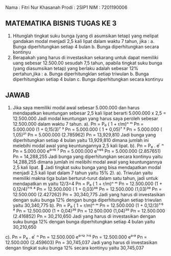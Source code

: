 Nama : Fitri Nur Khasanah
Prodi : 2SIP1
NIM : 7201190006

## MATEMATIKA BISNIS TUGAS KE 3
1.	Hitunglah tingkat suku bunga (yang di asumsikan tetap) yang melipat gandakan modal menjadi 2,5 kali lipat dalam waktu 7 tahun, jika :
a.	Bunga diperhitungkan setiap 4 bulan
b.	Bunga diperhitungkan secara kontinyu
2.	Berapakah yang harus di investasikan sekarang untuk dapat memiliki uang sebesar 12.500.00 sesudah 7,5 tahun, apabila tingkat suku bunga (yang diasumsikan tetap) yang berlaku adalah sebesar 12% pertahun,jika :
a.	Bunga diperhitungklan setiap triwulan
b.	Bunga diperhitungkan setiap 4 bulan
c.	Bunga diperhitungkan secara kontinyu

## JAWAB
1.	Jika saya memiliki modal awal sebesar 5.000.000 dan harus mendapatkan keuntungan sebesar 2,5 kali lipat berarti
5.000.000 x 2,5 = 12.500.000
Jadi modal keuntungan yang harus saya peroleh sebesar 12.500.000 dalam waktu 7 tahun.
a). Pn = P₀ ( 1 + r/m)ⁿ ᵐ
    Pn = 5.000.000 (1 + 0,15/3)⁷ ³
    Pn = 5.000.000 ( 1 + 0,05)⁷ ³
     Pn = 5.000.000 ( 1,05)²¹
     Pn = 5.000.000 (2.785962)
     Pn = 13,929,810
Jadi bunga yang diperhitungkan setiap 4 bulan yaitu 13,929,810 dimana jumlah ini melebihi modal awal yang keuntungannya 2,5 kali lipat.
b). Pn = P₀ . e ͬ ⁿ
     Pn = 5.000.000 e⁰’¹⁵ ⁷
    Pn = 5.000.000 e¹’⁰⁵
     Pn = 5.000.000 (2.857651)
     Pn = 14,288,255
Jadi bunga yang diperhitungkan secara kontinyu yaitu 14,288,255 dimana jumlah ini melibihi modal awal yang keuntungannya 2,5 kali lipat.
	Jadi tingkat suku bunga yang bisa mendapatkan  modal menjadi 2,5 kali lipat dalam 7 tahun yaitu 15%
2). 
a). Triwulan yaitu memiliki makna tiga bulan berturut-turut dalam satu tahun, jadi untuk mendapatkan m yaitu 12/3=4
Pn = P₀ ( 1 + r/m)ⁿ ᵐ
Pn = 12.500.000 (1 + 0,12/4)⁷’⁵ ⁴
Pn = 12.500.000 ( 1 + 0,03)³⁰
Pn = 12.500.000 (1,03)³⁰
Pn = 12.500.000 (2.427262)
Pn = 30,340,775
Jadi yang harus di investasikan dengan suku bunga 12% dengan bunga diperhitungkan setiap triwulan yaitu 30,340,775
b). Pn = P₀ ( 1 + r/m)ⁿ ᵐ
    Pn = 12.500.000 (1 + 0,12/3)⁷’⁵ ⁴
    Pn = 12.500.000 (1 + 0,04)³⁰
    Pn = 12.500.000 (1,04)³⁰
    Pn = 12.500.000 (2.416852)
     Pn = 30,210,650
Jadi yang harus di investasikan dengan suku bunga 12% dengan bunga diperhitungkan setiap 4 bulan yaitu 30,210,650

c). Pn = P₀ . e ͬ ⁿ
    Pn = 12.500.000 e⁰’¹² ⁷’⁵
     Pn = 12.500.000 e⁰’⁹
    Pn = 12.500.000 (2.459603)
    Pn = 30,745,037
Jadi yang harus di investasikan dengan tingkat suku bunga 12% secara kontinyu yaitu 30,745,037

